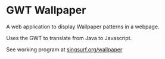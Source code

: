 # GWT Wallpaper

A web application to display Wallpaper patterns in a webpage. 

Uses the GWT to translate from Java to Javascript.

See working program at [singsurf.org/wallpaper](singsurf.org/wallpaper/wallpaper.php)